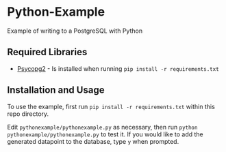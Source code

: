 # Python-Example
Example of writing to a PostgreSQL with Python

## Required Libraries
- [Psycopg2](http://initd.org/psycopg/) - Is installed when running `pip install -r requirements.txt`

## Installation and Usage
To use the example, first run `pip install -r requirements.txt` within this repo directory.

Edit `pythonexample/pythonexample.py` as necessary, then run `python pythonexample/pythonexample.py` to test it. If you would like to add the generated datapoint to the database, type `y` when prompted.
